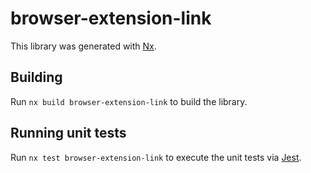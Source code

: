# browser-extension-link

This library was generated with [Nx](https://nx.dev).

## Building

Run `nx build browser-extension-link` to build the library.

## Running unit tests

Run `nx test browser-extension-link` to execute the unit tests via [Jest](https://jestjs.io).
